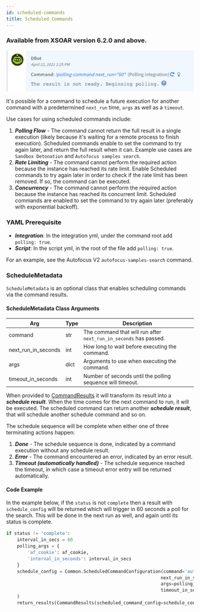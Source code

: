 ```yaml
---
id: scheduled-commands
title: Scheduled Commands
---
```


### Available from XSOAR version 6.2.0 and above.

<img width="533" src="../doc_imgs/integrations/polling-command.png"></img>

It's possible for a command to schedule a future execution for another command with a predetermined `next_run` time, `args` as well as a `timeout`.

Use cases for using scheduled commands include:
1. ***Polling Flow*** - The command cannot return the full result in a single execution (likely because it's waiting for a remote process to finish execution). Scheduled commands enable to set the command to try again later, and return the full result when it can. Example use cases are `Sandbox Detonation` and `Autofocus samples search`.
2. ***Rate Limiting*** - The command cannot perform the required action because the instance has reached its rate limit. Enable Scheduled commands to try again later in order to check if the rate limit has been removed. If so, the command can be executed.
3. ***Concurrency*** - The command cannot perform the required action because the instance has reached its concurrent limit. Scheduled commands are enabled to set the command to try again later (preferably with exponential backoff).

### YAML Prerequisite
* ***Integration***: In the integration yml, under the command root add `polling: true`.
* ***Script***: In the script yml, in the root of the file add `polling: true`.

For an example, see the Autofocus V2 `autofocus-samples-search` command.

### ScheduleMetadata
`ScheduleMetadata` is an optional class that enables scheduling commands via the command results.

#### ScheduleMetadata Class Arguments
| Arg               | Type   | Description                                                                                                                                                                                |
|-------------------|--------|--------------------------------------------------------------------------------------------------------------------------------------------------------------------------------------------|
| command                | str    | The command that will run after `next_run_in_seconds` has passed.
| next_run_in_seconds    | int    | How long to wait before executing the command.
| args                   | dict   | Arguments to use when executing the command.
| timeout_in_seconds     | int    | Number of seconds until the polling sequence will timeout.

When provided to [CommandResults](./code-conventions#commandresults) it will transform its result into a ***schedule result***.
When the time comes for the next command to run, it will be executed.
The scheduled command can return another ***schedule result***, that will schedule another schedule command and so on.

The schedule sequence will be complete when either one of three terminating actions happen:

1. ***Done*** - The schedule sequence is done, indicated by a command execution without any schedule result.
2. ***Error*** - The command encountered an error, indicated by an error result.
3. ***Timeout (automatically handled)*** - The schedule sequence reached the timeout, in which case a timeout error entry will be returned automatically.

#### Code Example
In the example below, if the `status` is not `complete` then a result with `schedule_config` will be returned which will trigger in 60 seconds a poll for the search. This will be done in the next run as well, and again until its status is complete.

```python
if status != 'complete':
    interval_in_secs = 60
    polling_args = {
        'af_cookie': af_cookie,
        'interval_in_seconds': interval_in_secs
    }
    schedule_config = Common.ScheduledCommandConfiguration(command='autofocus-search-samples',
                                                          next_run_in_seconds=interval_in_secs,
                                                          args=polling_args, 
                                                          timeout_in_seconds=600
    )
    return_results(CommandResults(scheduled_command_config=schedule_config))
```
